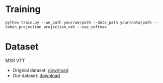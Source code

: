 # Training 
```
python train.py --we_path your/we/path --data_path your/data/path --token_projection projection_net --use_softmax 
```

# Dataset 
MSR VTT 
- Original dataset: [download](https://www.dropbox.com/sh/bd75sz4m734xs0z/AADbN9Ujhn6FZX12ulpNWyR_a?dl=0)
- Our dataset: [download](https://drive.google.com/drive/folders/1JsGZKp3ZAoC7w2XaOkZp4TnQ0GwGwUtU?usp=sharing)
